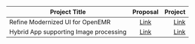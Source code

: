 | Project Title      |  Proposal          | Project  |
| ------------- |:-------------:| -----:|
|Refine Modernized UI for OpenEMR| [Link](https://drive.google.com/file/d/130gvT6OgpjzLSlwCfFXJfirh6FeXUxZv/view) | [Link](https://summerofcode.withgoogle.com/archive/2020/projects/6435955650592768/) |
|Hybrid App supporting Image processing| [Link](https://docs.google.com/document/d/1iFA6vhKCmIphwkeR7p_3EvaL7ZEWnUtkkVCmH7VZT5M/edit#heading=h.xtd6b05c3ob3) | [Link](https://summerofcode.withgoogle.com/archive/2020/projects/4890541860323328/) |

